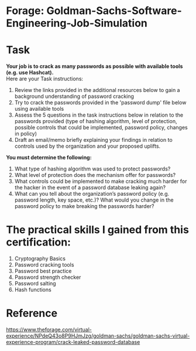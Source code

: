 # Forage: Goldman-Sachs-Software-Engineering-Job-Simulation
# Task 

**Your job is to crack as many passwords as possible with available tools (e.g. use Hashcat).** <br>
Here are your Task instructions:

1. Review the links provided in the additional resources below to gain a background understanding of password cracking
2. Try to crack the passwords provided in the 'password dump' file below using available tools
3. Assess the 5 questions in the task instructions below in relation to the passwords provided (type of hashing algorithm, level of protection, possible controls that could be implemented, password policy, changes in policy)
4. Draft an email/memo briefly explaining your findings in relation to controls used by the organization and your proposed uplifts. 
 
**You must determine the following:**

1. What type of hashing algorithm was used to protect passwords?
2. What level of protection does the mechanism offer for passwords?
3. What controls could be implemented to make cracking much harder for the hacker in the event of a password database leaking again?
4. What can you tell about the organization’s password policy (e.g. password length, key space, etc.)?
What would you change in the password policy to make breaking the passwords harder?

# The practical skills I gained from this certification:

1. Cryptography Basics
2. Password cracking tools
3. Password best practice
4. Password strength checker 
5. Password salting
6. Hash functions

# Reference 
https://www.theforage.com/virtual-experience/NPdeQ43o8P9HJmJzg/goldman-sachs/goldman-sachs-virtual-experience-program/crack-leaked-password-database
